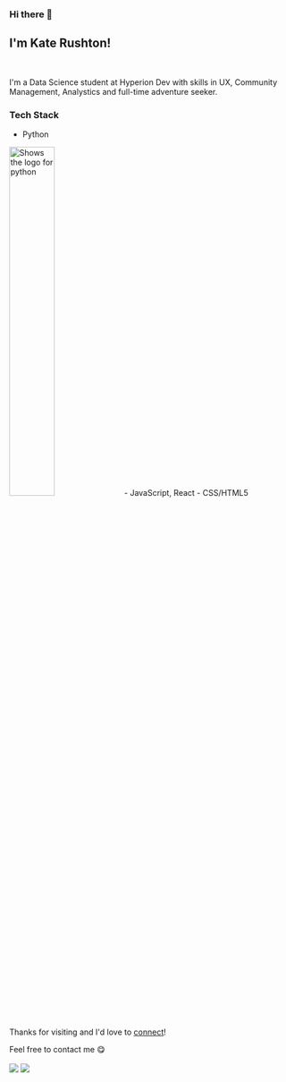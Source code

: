 ### Hi there 👋

## I'm Kate Rushton!
<br>

I'm a Data Science student at Hyperion Dev with skills in UX, Community Management, Analystics and full-time adventure seeker. 

### Tech Stack

- Python
<picture>
  <source media="(prefers-color-scheme: dark)" srcset="https://brandslogos.com/wp-content/uploads/images/large/python-logo-1.png", width=40%>
  <source media="(prefers-color-scheme: light)" srcset="https://www.python.org/static/community_logos/python-logo-master-v3-TM.png", width=40%>
  <img alt="Shows the logo for python" src="https://www.python.org/static/community_logos/python-logo-master-v3-TM.png", width=40%>
</picture>
- JavaScript, React
- CSS/HTML5

Thanks for visiting and I'd love to [connect](https://www.linkedin.com/in/krusht/)!

Feel free to contact me :yum:
<br><br>
<a href="https://linkedin.com/in/krusht" target="_blank"><img src="https://img.shields.io/badge/LinkedIn-krusht-informational"></a>
<a href="mailto:krushtie33@gmail.com"><img src="https://img.shields.io/badge/Email-krushtie33-orange"></a>
